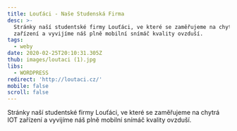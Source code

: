 ```yaml
---
title: Louťáci - Naše Studenská Firma
desc: >-
  Stránky naší studentské firmy Louťáci, ve které se zaměřujeme na chytrá IOT
  zařízení a vyvijíme náš plně mobilní snímáč kvality ovzduší.
tags:
  - weby
date: 2020-02-25T20:10:31.305Z
thub: images/loutaci (1).jpg
libs:
  - WORDPRESS
redirect: 'http://loutaci.cz/'
mobile: false
scroll: false
---
```

Stránky naší studentské firmy Louťáci, ve které se zaměřujeme na chytrá IOT zařízení a vyvijíme náš plně mobilní snímáč kvality ovzduší.
